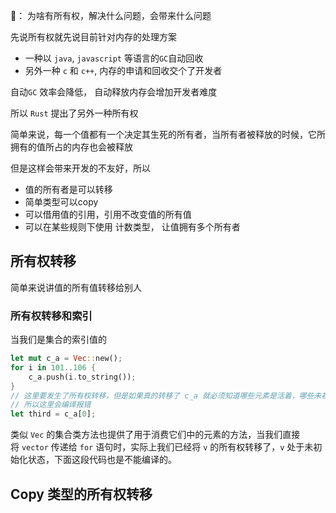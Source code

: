 
🤔： 为啥有所有权，解决什么问题，会带来什么问题

先说所有权就先说目前针对内存的处理方案

* 一种以 `java`, `javascript` 等语言的`GC`自动回收
* 另外一种 `c` 和 `c++`, 内存的申请和回收交个了开发者

自动`GC` 效率会降低， 自动释放内存会增加开发者难度

所以 `Rust` 提出了另外一种所有权

简单来说，每一个值都有一个决定其生死的所有者，当所有者被释放的时候，它所拥有的值所占的内存也会被释放

但是这样会带来开发的不友好，所以

* 值的所有者是可以转移
* 简单类型可以copy
* 可以借用值的引用，引用不改变值的所有值
* 可以在某些规则下使用 计数类型， 让值拥有多个所有者


## 所有权转移

简单来说讲值的所有值转移给别人

### 所有权转移和索引

当我们是集合的索引值的

``` rust
let mut c_a = Vec::new();
for i in 101..106 {
	c_a.push(i.to_string());
}
// 这里要发生了所有权转移，但是如果真的转移了 c_a 就必须知道哪些元素是活着，哪些未初始化
// 所以这里会编译报错
let third = c_a[0];
```

类似 `Vec` 的集合类方法也提供了用于消费它们中的元素的方法，当我们直接将 `vector` 传递给 `for` 语句时，实际上我们已经将 `v` 的所有权转移了，`v` 处于未初始化状态，下面这段代码也是不能编译的。

## Copy 类型的所有权转移


